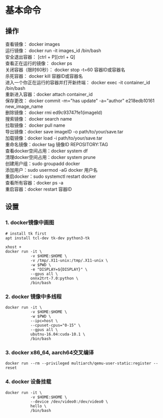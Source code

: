 # 基本命令

## 操作
查看镜像： docker images  
运行镜像： docker run -it images_id /bin/bash  
安全退出容器： [ctrl + P][ctrl + Q]  
查看正在运行的镜像： docker ps  
关闭容器（限时60秒）： docker stop -t=60 容器ID或容器名  
杀死容器： docker kill 容器ID或容器名  
进入一个你正在运行的容器并打开新终端： docker exec -it container_id /bin/bash  
重新进入容器：docker attach container_id  
保存更改： docker commit -m="has update" -a="author" e218edb10161 new_image_name  
删除镜像： docker rmi ed9c93747fe1(imageId)  
搜索镜像： docker search name  
拉取镜像： docker pull name  
导出镜像：docker save imageID -o path/to/your/save.tar  
加载镜像：docker load -i path/to/your/save.tar  
重命名镜像：docker tag 镜像ID REPOSITORY:TAG  
查看docker空间占用：docker system df  
清理docker空间占用：docker system prune  
创建用户组：sudo groupadd docker  
添加用户：sudo usermod  -aG docker 用户名  
重启docker：sudo systemctl restart docker  
查看所有容器：docker ps -a  
重启容器：docker restart 容器ID  

## 设置

### 1. docker镜像中画图

```
# install tk first
apt install tcl-dev tk-dev python3-tk

xhost +
docker run -it \
           -v $HOME:$HOME \
           -v /tmp/.X11-unix:/tmp/.X11-unix \
           -w $PWD \
           -e "DISPLAY=${DISPLAY}" \
           --gpus all \
           onnx2trt-7.0:python \
           /bin/bash
```

### 2. docker 镜像中多线程

```
docker run -it \
           -v $HOME:$HOME \
           -w $PWD \
           --ipc=host \
           --cpuset-cpus="0-15" \
           --gpus all \
           ubutnu-16.04:cuda-10.1 \
           /bin/bash
```

### 3. docker x86_64, aarch64交叉编译

```
docker run --rm --privileged multiarch/qemu-user-static:register --reset
```

### 4. docker 设备挂载

```
docker run -it \
           -v $HOME:$HOME \
           --device /dev/video0:/dev/video0 \
           hello \
           /bin/bash
```